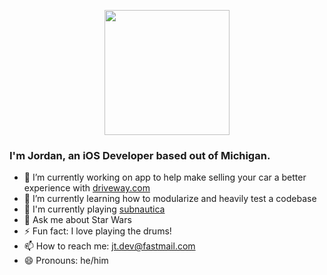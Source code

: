 <p align="center">
  <img height=200 width=200 src="https://user-images.githubusercontent.com/36642060/146863832-d1ace8bb-227d-420d-8da1-fbfddc7b697e.png">
</p>

### I'm Jordan, an iOS Developer based out of Michigan.

- 🔭 I’m currently working on app to help make selling your car a better experience with [driveway.com](https://www.driveway.com)
- 🌱 I’m currently learning how to modularize and heavily test a codebase
- 👾 I'm currently playing [subnautica](https://store.steampowered.com/app/264710/Subnautica/)
- 💬 Ask me about Star Wars
- ⚡ Fun fact: I love playing the drums!
- 📫 How to reach me: jt.dev@fastmail.com
- 😄 Pronouns: he/him

